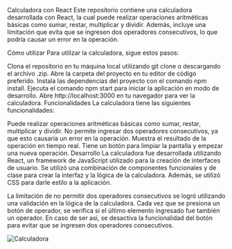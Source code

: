 Calculadora con React
Este repositorio contiene una calculadora desarrollada con React, la cual puede realizar operaciones aritméticas básicas como sumar, restar, multiplicar y dividir. Además, incluye una limitación que evita que se ingresen dos operadores consecutivos, lo que podría causar un error en la operación.

Cómo utilizar
Para utilizar la calculadora, sigue estos pasos:

Clona el repositorio en tu máquina local utilizando git clone o descargando el archivo .zip.
Abre la carpeta del proyecto en tu editor de código preferido.
Instala las dependencias del proyecto con el comando npm install.
Ejecuta el comando npm start para iniciar la aplicación en modo de desarrollo.
Abre http://localhost:3000 en tu navegador para ver la calculadora.
Funcionalidades
La calculadora tiene las siguientes funcionalidades:

Puede realizar operaciones aritméticas básicas como sumar, restar, multiplicar y dividir.
No permite ingresar dos operadores consecutivos, ya que esto causaría un error en la operación.
Muestra el resultado de la operación en tiempo real.
Tiene un botón para limpiar la pantalla y empezar una nueva operación.
Desarrollo
La calculadora fue desarrollada utilizando React, un framework de JavaScript utilizado para la creación de interfaces de usuario. Se utilizó una combinación de componentes funcionales y de clase para crear la interfaz y la lógica de la calculadora. Además, se utilizó CSS para darle estilo a la aplicación.

La limitación de no permitir dos operadores consecutivos se logró utilizando una validación en la lógica de la calculadora. Cada vez que se presiona un botón de operador, se verifica si el último elemento ingresado fue también un operador. En caso de ser así, se desactiva la funcionalidad del botón para evitar que se ingresen dos operadores consecutivos.




![Calculadora](https://user-images.githubusercontent.com/125910370/230463382-09ed0874-fa9d-4f70-bf49-3320072a368e.PNG)

